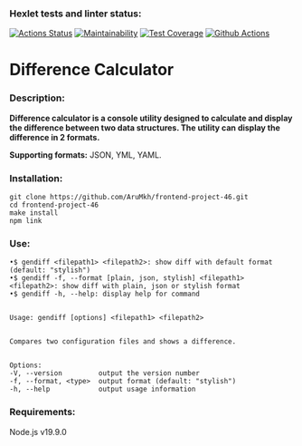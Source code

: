 ### Hexlet tests and linter status:
[![Actions Status](https://github.com/AruMkh/frontend-project-46/workflows/hexlet-check/badge.svg)](https://github.com/AruMkh/frontend-project-46/actions)
[![Maintainability](https://api.codeclimate.com/v1/badges/41f42f0bf1b2e63d4c0c/maintainability)](https://codeclimate.com/github/AruMkh/frontend-project-46/maintainability)
[![Test Coverage](https://api.codeclimate.com/v1/badges/41f42f0bf1b2e63d4c0c/test_coverage)](https://codeclimate.com/github/AruMkh/frontend-project-46/test_coverage)
[![Github Actions](https://github.com/AruMkh/frontend-project-46/actions/workflows/steps.yml/badge.svg)]()

# Difference Calculator
### Description:

**Difference calculator is a console utility designed to calculate and display the difference between two data structures. The utility can display the difference in 2 formats.**

**Supporting formats:** JSON, YML, YAML.

### Installation:
    git clone https://github.com/AruMkh/frontend-project-46.git
    cd frontend-project-46
    make install
    npm link

### Use:
    •$ gendiff <filepath1> <filepath2>: show diff with default format (default: "stylish")
    •$ gendiff -f, --format [plain, json, stylish] <filepath1> <filepath2>: show diff with plain, json or stylish format
    •$ gendiff -h, --help: display help for command


    Usage: gendiff [options] <filepath1> <filepath2>


    Compares two configuration files and shows a difference.


    Options:
    -V, --version         output the version number
    -f, --format, <type>  output format (default: "stylish")
    -h, --help            output usage information


### Requirements:
Node.js v19.9.0
